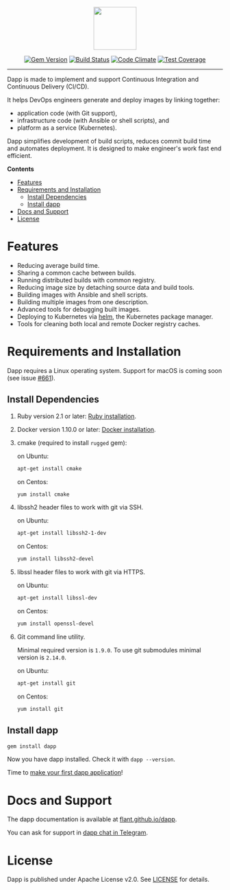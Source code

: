 <p align="center">
  <img src="https://github.com/flant/dapp/raw/master/logo.png" style="max-height:100%;" height="100">
</p>
<p align="center">
  <a href="https://badge.fury.io/rb/dapp"><img alt="Gem Version" src="https://badge.fury.io/rb/dapp.svg" style="max-width:100%;"></a>
  <a href="https://travis-ci.org/flant/dapp"><img alt="Build Status" src="https://travis-ci.org/flant/dapp.svg" style="max-width:100%;"></a>
  <a href="https://codeclimate.com/github/flant/dapp"><img alt="Code Climate" src="https://codeclimate.com/github/flant/dapp/badges/gpa.svg" style="max-width:100%;"></a>
  <a href="https://codeclimate.com/github/flant/dapp/coverage"><img alt="Test Coverage" src="https://codeclimate.com/github/flant/dapp/badges/coverage.svg" style="max-width:100%;"></a>
</p>

___

Dapp is made to implement and support Continuous Integration and Continuous Delivery (CI/CD).

It helps DevOps engineers generate and deploy images by linking together:

- application code (with Git support),
- infrastructure code (with Ansible or shell scripts), and
- platform as a service (Kubernetes).

Dapp simplifies development of build scripts, reduces commit build time and automates deployment.
It is designed to make engineer's work fast end efficient.

<!-- START doctoc generated TOC please keep comment here to allow auto update -->
<!-- DON'T EDIT THIS SECTION, INSTEAD RE-RUN doctoc TO UPDATE -->
**Contents**

- [Features](#features)
- [Requirements and Installation](#requirements-and-installation)
  - [Install Dependencies](#install-dependencies)
  - [Install dapp](#install-dapp)
- [Docs and Support](#docs-and-support)
- [License](#license)

<!-- END doctoc generated TOC please keep comment here to allow auto update -->

# Features

* Reducing average build time.
* Sharing a common cache between builds.
* Running distributed builds with common registry.
* Reducing image size by detaching source data and build tools.
* Building images with Ansible and shell scripts.
* Building multiple images from one description.
* Advanced tools for debugging built images.
* Deploying to Kubernetes via [helm](https://helm.sh/), the Kubernetes package manager.
* Tools for cleaning both local and remote Docker registry caches.

# Requirements and Installation

Dapp requires a Linux operating system.
Support for macOS is coming soon (see issue [#661](https://github.com/flant/dapp/issues/661)).

## Install Dependencies

1.  Ruby version 2.1 or later:
    [Ruby installation](https://www.ruby-lang.org/en/documentation/installation/).

1.  Docker version 1.10.0 or later:
    [Docker installation](https://docs.docker.com/engine/installation/).

1.  сmake (required to install `rugged` gem):

    on Ubuntu:

    ```bash
    apt-get install cmake
    ```

    on Centos:

    ```bash
    yum install cmake
    ```


1.  libssh2 header files to work with git via SSH.

    on Ubuntu:

    ```bash
    apt-get install libssh2-1-dev
    ```

    on Centos:

    ```bash
    yum install libssh2-devel
    ```

1.  libssl header files to work with git via HTTPS.

    on Ubuntu:

    ```bash
    apt-get install libssl-dev
    ```

    on Centos:

    ```bash
    yum install openssl-devel
    ```

1.  Git command line utility.

    Minimal required version is `1.9.0`. To use git submodules minimal version is `2.14.0`.

    on Ubuntu:

    ```bash
    apt-get install git
    ```

    on Centos:

    ```bash
    yum install git
    ```

## Install dapp

  ```bash
  gem install dapp
  ```

Now you have dapp installed. Check it with `dapp --version`.

Time to [make your first dapp application](https://flant.github.io/dapp/how_to/getting_started.html)!

# Docs and Support

The dapp documentation is available at [flant.github.io/dapp](https://flant.github.io/dapp/).

You can ask for support in [dapp chat in Telegram](https://t.me/dapp_ru).

# License

Dapp is published under Apache License v2.0.
See [LICENSE](https://github.com/flant/dapp/blob/master/LICENSE) for details.
